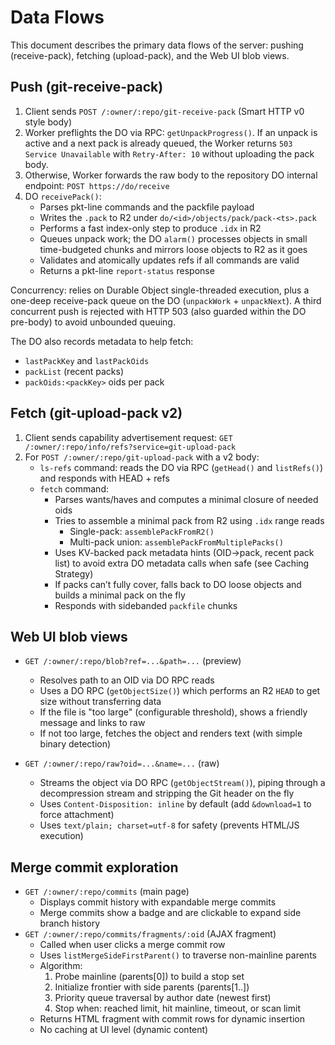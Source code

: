 # Data Flows

This document describes the primary data flows of the server: pushing (receive-pack), fetching (upload-pack), and the Web UI blob views.

## Push (git-receive-pack)

1. Client sends `POST /:owner/:repo/git-receive-pack` (Smart HTTP v0 style body)
2. Worker preflights the DO via RPC: `getUnpackProgress()`. If an unpack is active and a next pack is already queued, the Worker returns `503 Service Unavailable` with `Retry-After: 10` without uploading the pack body.
3. Otherwise, Worker forwards the raw body to the repository DO internal endpoint: `POST https://do/receive`
4. DO `receivePack()`:
   - Parses pkt-line commands and the packfile payload
   - Writes the `.pack` to R2 under `do/<id>/objects/pack/pack-<ts>.pack`
   - Performs a fast index-only step to produce `.idx` in R2
   - Queues unpack work; the DO `alarm()` processes objects in small time-budgeted chunks and mirrors loose objects to R2 as it goes
   - Validates and atomically updates refs if all commands are valid
   - Returns a pkt-line `report-status` response

Concurrency: relies on Durable Object single-threaded execution, plus a one-deep receive-pack queue on the DO (`unpackWork` + `unpackNext`). A third concurrent push is rejected with HTTP 503 (also guarded within the DO pre-body) to avoid unbounded queuing.

The DO also records metadata to help fetch:

- `lastPackKey` and `lastPackOids`
- `packList` (recent packs)
- `packOids:<packKey>` oids per pack

## Fetch (git-upload-pack v2)

1. Client sends capability advertisement request: `GET /:owner/:repo/info/refs?service=git-upload-pack`
2. For `POST /:owner/:repo/git-upload-pack` with a v2 body:
   - `ls-refs` command: reads the DO via RPC (`getHead()` and `listRefs()`) and responds with HEAD + refs
   - `fetch` command:
     - Parses wants/haves and computes a minimal closure of needed oids
     - Tries to assemble a minimal pack from R2 using `.idx` range reads
       - Single-pack: `assemblePackFromR2()`
       - Multi-pack union: `assemblePackFromMultiplePacks()`
     - Uses KV-backed pack metadata hints (OID→pack, recent pack list) to avoid extra DO metadata calls when safe (see Caching Strategy)
     - If packs can’t fully cover, falls back to DO loose objects and builds a minimal pack on the fly
     - Responds with sidebanded `packfile` chunks

## Web UI blob views

- `GET /:owner/:repo/blob?ref=...&path=...` (preview)
  - Resolves path to an OID via DO RPC reads
  - Uses a DO RPC (`getObjectSize()`) which performs an R2 `HEAD` to get size without transferring data
  - If the file is "too large" (configurable threshold), shows a friendly message and links to raw
  - If not too large, fetches the object and renders text (with simple binary detection)

- `GET /:owner/:repo/raw?oid=...&name=...` (raw)
  - Streams the object via DO RPC (`getObjectStream()`), piping through a decompression stream and stripping the Git header on the fly
  - Uses `Content-Disposition: inline` by default (add `&download=1` to force attachment)
  - Uses `text/plain; charset=utf-8` for safety (prevents HTML/JS execution)

## Merge commit exploration

- `GET /:owner/:repo/commits` (main page)
  - Displays commit history with expandable merge commits
  - Merge commits show a badge and are clickable to expand side branch history
- `GET /:owner/:repo/commits/fragments/:oid` (AJAX fragment)
  - Called when user clicks a merge commit row
  - Uses `listMergeSideFirstParent()` to traverse non-mainline parents
  - Algorithm:
    1. Probe mainline (parents[0]) to build a stop set
    2. Initialize frontier with side parents (parents[1..])
    3. Priority queue traversal by author date (newest first)
    4. Stop when: reached limit, hit mainline, timeout, or scan limit
  - Returns HTML fragment with commit rows for dynamic insertion
  - No caching at UI level (dynamic content)
